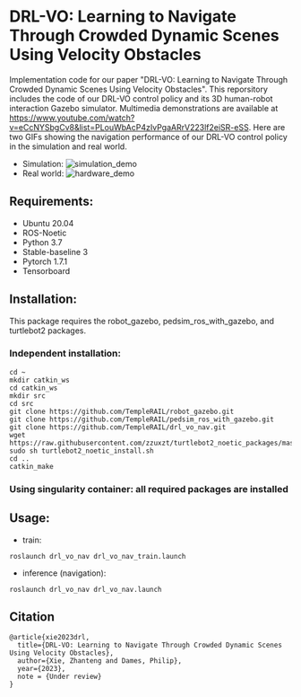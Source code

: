 # DRL-VO: Learning to Navigate Through Crowded Dynamic Scenes Using Velocity Obstacles

Implementation code for our paper "DRL-VO: Learning to Navigate Through Crowded Dynamic Scenes Using Velocity Obstacles". 
This reporsitory includes the code of our DRL-VO control policy and its 3D human-robot interaction Gazebo simulator.
Multimedia demonstrations are available at https://www.youtube.com/watch?v=eCcNYSbgCv8&list=PLouWbAcP4zIvPgaARrV223lf2eiSR-eSS.
Here are two GIFs showing the navigation performance of our DRL-VO control policy in the simulation and real world. 
* Simulation:
![simulation_demo](demo/1.simulation_demo.gif "simulation_demo") 
* Real world:
![hardware_demo](demo/2.hardware_demo.gif "hardware_demo") 

## Requirements:
* Ubuntu 20.04
* ROS-Noetic
* Python 3.7
* Stable-baseline 3
* Pytorch 1.7.1
* Tensorboard

## Installation:
This package requires the robot_gazebo, pedsim_ros_with_gazebo, and turtlebot2 packages.
### Independent installation:
```
cd ~
mkdir catkin_ws
cd catkin_ws
mkdir src
cd src
git clone https://github.com/TempleRAIL/robot_gazebo.git
git clone https://github.com/TempleRAIL/pedsim_ros_with_gazebo.git
git clone https://github.com/TempleRAIL/drl_vo_nav.git
wget https://raw.githubusercontent.com/zzuxzt/turtlebot2_noetic_packages/master/turtlebot2_noetic_install.sh 
sudo sh turtlebot2_noetic_install.sh 
cd ..
catkin_make
```

### Using singularity container: all required packages are installed


## Usage:
*  train:
```
roslaunch drl_vo_nav drl_vo_nav_train.launch
```
*  inference (navigation):
```
roslaunch drl_vo_nav drl_vo_nav.launch
```

## Citation
```
@article{xie2023drl,
  title={DRL-VO: Learning to Navigate Through Crowded Dynamic Scenes Using Velocity Obstacles},
  author={Xie, Zhanteng and Dames, Philip},
  year={2023},
  note = {Under review}
}

```